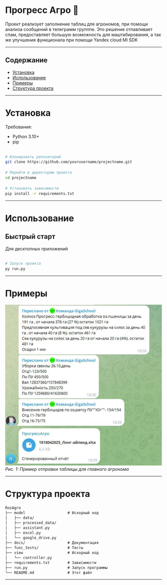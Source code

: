 # Прогресс Агро 🌟

Проект реализует заполнение таблиц для агрономов, при помощи анализа сообщений в телеграмм групппе. 
Это решение отлавливает спам, предоставляет большую возможность для маштабирования, а так же улучшения функционала при помощи Yandex cloud Ml SDK

---

## Содержание
- [Установка](#установка)
- [Использование](#использование)
- [Примеры](#примеры)
- [Структура проекта](#структура-проекта)

---

# Установка

Требования:
- Python 3.10+
- pip

```bash

# Клонировать репозиторий
git clone https://github.com/yourusername/projectname.git

# Перейти в директорию проекта
cd projectname

# Установить зависимости
pip install -r requirements.txt
```

---

# Использование

## Быстрый старт
Для десктопных приложений

```bash

# Запуск проекта
py run.py
```
---

# Примеры

![Скриншот интерфейса](photo_2025-04-18_19-20-32.jpg)
*Рис. 1: Пример отправки таблицы для главного агронома*

---
# Структура проекта

```
RosAgro
├── model                   # Исходный код      
│   ├── data/
│   ├── processed_data/ 
│   ├── assistant.py
│   ├── excel.py
│   └── google_drive.py
├── docs/                   # Документация
├── func_tests/             # Тесты
├── view                    # Исходный код 
│   └── controller.py
├── requirements.txt        # Зависимости
├── run.py                  # Запуск программы
└── README.md               # Этот файл
```

---
